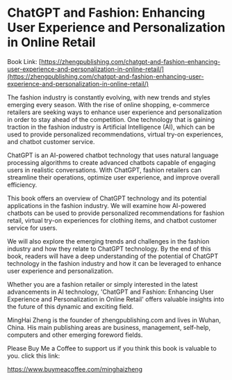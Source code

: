 # ChatGPT and Fashion: Enhancing User Experience and Personalization in Online Retail

Book Link: [https://zhengpublishing.com/chatgpt-and-fashion-enhancing-user-experience-and-personalization-in-online-retail/](https://zhengpublishing.com/chatgpt-and-fashion-enhancing-user-experience-and-personalization-in-online-retail/)

The fashion industry is constantly evolving, with new trends and styles emerging every season. With the rise of online shopping, e-commerce retailers are seeking ways to enhance user experience and personalization in order to stay ahead of the competition. One technology that is gaining traction in the fashion industry is Artificial Intelligence (AI), which can be used to provide personalized recommendations, virtual try-on experiences, and chatbot customer service.

ChatGPT is an AI-powered chatbot technology that uses natural language processing algorithms to create advanced chatbots capable of engaging users in realistic conversations. With ChatGPT, fashion retailers can streamline their operations, optimize user experience, and improve overall efficiency.

This book offers an overview of ChatGPT technology and its potential applications in the fashion industry. We will examine how AI-powered chatbots can be used to provide personalized recommendations for fashion retail, virtual try-on experiences for clothing items, and chatbot customer service for users.

We will also explore the emerging trends and challenges in the fashion industry and how they relate to ChatGPT technology. By the end of this book, readers will have a deep understanding of the potential of ChatGPT technology in the fashion industry and how it can be leveraged to enhance user experience and personalization.

Whether you are a fashion retailer or simply interested in the latest advancements in AI technology, 'ChatGPT and Fashion: Enhancing User Experience and Personalization in Online Retail' offers valuable insights into the future of this dynamic and exciting field.

MingHai Zheng is the founder of zhengpublishing.com and lives in Wuhan, China. His main publishing areas are business, management, self-help, computers and other emerging foreword fields.

Please Buy Me a Coffee to support us if you think this book is valuable to you. click this link:

https://www.buymeacoffee.com/minghaizheng
